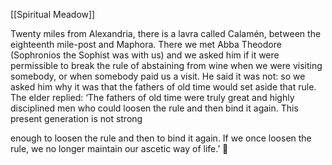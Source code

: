 [[Spiritual Meadow]]
 
Twenty miles from Alexandria, there is a lavra called Calamén, between the eighteenth mile-post and Maphora. There we met Abba Theodore (Sophronios the Sophist was with us) and we asked him if it were permissible to break the rule of abstaining from wine when we were visiting somebody, or when somebody paid us a visit. He said it was not: so we asked him why it was that the fathers of old time would set aside that rule. The elder replied: ‘The fathers of old time were truly great and highly disciplined men who could loosen the rule and then bind it again. This present generation is not strong  
 
enough to loosen the rule and then to bind it again. If we once loosen the rule, we no longer maintain our ascetic way of life.’  
